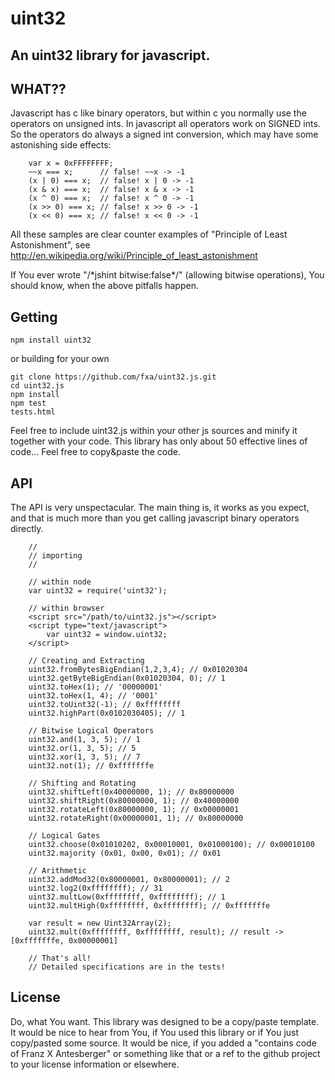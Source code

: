 uint32
======

An uint32 library for javascript.
---------------------------------

WHAT??
------

Javascript has c like binary operators, but within c you normally use the operators on unsigned ints.
In javascript all operators work on SIGNED ints. So the operators do always a signed int conversion,
which may have some astonishing side effects:

```
    var x = 0xFFFFFFFF;
    ~~x === x;      // false! ~~x -> -1
    (x | 0) === x;  // false! x | 0 -> -1
    (x & x) === x;  // false! x & x -> -1
    (x ^ 0) === x;  // false! x ^ 0 -> -1
    (x >> 0) === x; // false! x >> 0 -> -1
    (x << 0) === x; // false! x << 0 -> -1
```

All these samples are clear counter examples of "Principle of Least Astonishment", see http://en.wikipedia.org/wiki/Principle_of_least_astonishment

If You ever wrote "/\*jshint bitwise:false\*/" (allowing bitwise operations),
You should know, when the above pitfalls happen.

Getting
-------

    npm install uint32
    
or building for your own
    
    git clone https://github.com/fxa/uint32.js.git
    cd uint32.js
    npm install
    npm test
    tests.html

Feel free to include uint32.js within your other js sources and minify it together with your code.
This library has only about 50 effective lines of code...
Feel free to copy&paste the code.
    
API
--- 
The API is very unspectacular. The main thing is, it works as you expect, and that is much more than you get calling javascript binary operators directly.

```
    //
    // importing
    // 
    
    // within node
    var uint32 = require('uint32');
    
    // within browser
    <script src="/path/to/uint32.js"></script>
    <script type="text/javascript">
        var uint32 = window.uint32;
    </script>

    // Creating and Extracting
    uint32.fromBytesBigEndian(1,2,3,4); // 0x01020304
    uint32.getByteBigEndian(0x01020304, 0); // 1
    uint32.toHex(1); // '00000001'
    uint32.toHex(1, 4); // '0001'
    uint32.toUint32(-1); // 0xffffffff
    uint32.highPart(0x0102030405); // 1
    
    // Bitwise Logical Operators    
    uint32.and(1, 3, 5); // 1    
    uint32.or(1, 3, 5); // 5
    uint32.xor(1, 3, 5); // 7
    uint32.not(1); // 0xfffffffe

    // Shifting and Rotating
    uint32.shiftLeft(0x40000000, 1); // 0x80000000
    uint32.shiftRight(0x80000000, 1); // 0x40000000
    uint32.rotateLeft(0x80000000, 1); // 0x00000001
    uint32.rotateRight(0x00000001, 1); // 0x80000000

    // Logical Gates     
    uint32.choose(0x01010202, 0x00010001, 0x01000100); // 0x00010100 
    uint32.majority (0x01, 0x00, 0x01); // 0x01

    // Arithmetic
    uint32.addMod32(0x80000001, 0x80000001); // 2
    uint32.log2(0xffffffff); // 31
    uint32.multLow(0xffffffff, 0xffffffff); // 1
    uint32.multHigh(0xffffffff, 0xffffffff); // 0xfffffffe

    var result = new Uint32Array(2);
    uint32.mult(0xffffffff, 0xffffffff, result); // result -> [0xfffffffe, 0x00000001]
    
    // That's all! 
    // Detailed specifications are in the tests!
```

License
-------
Do, what You want.
This library was designed to be a copy/paste template.
It would be nice to hear from You, if You used this library or if You just copy/pasted some source.
It would be nice, if you added a "contains code of Franz X Antesberger" or something like that or a ref to the github project
to your license information or elsewhere.

